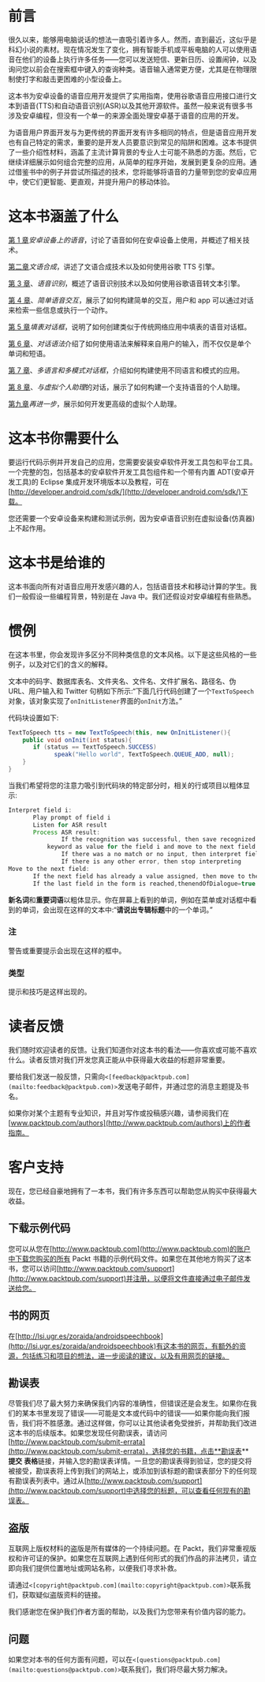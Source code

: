 # 前言

很久以来，能够用电脑说话的想法一直吸引着许多人。然而，直到最近，这似乎是科幻小说的素材。现在情况发生了变化，拥有智能手机或平板电脑的人可以使用语音在他们的设备上执行许多任务——您可以发送短信、更新日历、设置闹钟，以及询问您以前会在搜索框中键入的查询种类。语音输入通常更方便，尤其是在物理限制使打字和敲击更困难的小型设备上。

这本书为安卓设备的语音应用开发提供了实用指南，使用谷歌语音应用接口进行文本到语音(TTS)和自动语音识别(ASR)以及其他开源软件。虽然一般来说有很多书涉及安卓编程，但没有一个单一的来源全面处理安卓基于语音的应用的开发。

为语音用户界面开发与为更传统的界面开发有许多相同的特点，但是语音应用开发也有自己特定的需求，重要的是开发人员要意识到常见的陷阱和困难。这本书提供了一些介绍性材料，涵盖了主流计算背景的专业人士可能不熟悉的方面。然后，它继续详细展示如何组合完整的应用，从简单的程序开始，发展到更复杂的应用。通过借鉴书中的例子并尝试所描述的技术，您将能够将语音的力量带到您的安卓应用中，使它们更智能、更直观，并提升用户的移动体验。

# 这本书涵盖了什么

[第 1 章](01.html "Chapter 1. Speech on Android Devices")*安卓设备上的语音*，讨论了语音如何在安卓设备上使用，并概述了相关技术。

[第二章](02.html "Chapter 2. Text-to-Speech Synthesis")*文语合成*，讲述了文语合成技术以及如何使用谷歌 TTS 引擎。

[第 3 章](03.html "Chapter 3. Speech Recognition")、*语音识别*，概述了语音识别技术以及如何使用谷歌语音转文本引擎。

[第 4 章](04.html "Chapter 4. Simple Voice Interactions")、*简单语音交互*，展示了如何构建简单的交互，用户和 app 可以通过对话来检索一些信息或执行一个动作。

[第 5 章](05.html "Chapter 5. Form-filling Dialogs")*填表对话框*，说明了如何创建类似于传统网络应用中填表的语音对话框。

[第 6 章](06.html "Chapter 6. Grammars for Dialog")、*对话语法*介绍了如何使用语法来解释来自用户的输入，而不仅仅是单个单词和短语。

[第 7 章](07.html "Chapter 7. Multilingual and Multimodal Dialogs")、*多语言和多模式对话框*，介绍如何构建使用不同语言和模式的应用。

[第 8 章](08.html "Chapter 8. Dialogs with Virtual Personal Assistants")、*与虚拟个人助理*的对话，展示了如何构建一个支持语音的个人助理。

[第九章](09.html "Chapter 9. Taking it Further")*再进一步*，展示如何开发更高级的虚拟个人助理。

# 这本书你需要什么

要运行代码示例并开发自己的应用，您需要安装安卓软件开发工具包和平台工具。一个完整的包，包括基本的安卓软件开发工具包组件和一个带有内置 ADT(安卓开发工具)的 Eclipse 集成开发环境版本以及教程，可在[http://developer.android.com/sdk/](http://developer.android.com/sdk/)下载。

您还需要一个安卓设备来构建和测试示例，因为安卓语音识别在虚拟设备(仿真器)上不起作用。

# 这本书是给谁的

这本书面向所有对语音应用开发感兴趣的人，包括语音技术和移动计算的学生。我们一般假设一些编程背景，特别是在 Java 中。我们还假设对安卓编程有些熟悉。

# 惯例

在这本书里，你会发现许多区分不同种类信息的文本风格。以下是这些风格的一些例子，以及对它们的含义的解释。

文本中的码字、数据库表名、文件夹名、文件名、文件扩展名、路径名、伪 URL、用户输入和 Twitter 句柄如下所示:“下面几行代码创建了一个`TextToSpeech`对象，该对象实现了`onInitListener`界面的`onInit`方法。”

代码块设置如下:

```java
TextToSpeech tts = new TextToSpeech(this, new OnInitListener(){ 
    public void onInit(int status){ 
       if (status == TextToSpeech.SUCCESS) 
             speak("Hello world", TextToSpeech.QUEUE_ADD, null); 
    }
}
```

当我们希望将您的注意力吸引到代码块的特定部分时，相关的行或项目以粗体显示:

```java
Interpret field i:
       Play prompt of field i
       Listen for ASR result
       Process ASR result:
               If the recognition was successful, then save recognized
	       keyword as value for the field i and move to the next field
               If there was a no match or no input, then interpret field i
               If there is any other error, then stop interpreting
Move to the next field:
       If the next field has already a value assigned, then move to the next one
       If the last field in the form is reached,thenendOfDialogue=true
```

**新名词**和**重要词语**以粗体显示。你在屏幕上看到的单词，例如在菜单或对话框中看到的单词，会出现在这样的文本中:“**请说出专辑标题**中的一个单词。”

### 注

警告或重要提示会出现在这样的框中。

### 类型

提示和技巧是这样出现的。

# 读者反馈

我们随时欢迎读者的反馈。让我们知道你对这本书的看法——你喜欢或可能不喜欢什么。读者反馈对我们开发您真正能从中获得最大收益的标题非常重要。

要给我们发送一般反馈，只需向`<[feedback@packtpub.com](mailto:feedback@packtpub.com)>`发送电子邮件，并通过您的消息主题提及书名。

如果你对某个主题有专业知识，并且对写作或投稿感兴趣，请参阅我们在[www.packtpub.com/authors](http://www.packtpub.com/authors)上的作者指南。

# 客户支持

现在，您已经自豪地拥有了一本书，我们有许多东西可以帮助您从购买中获得最大收益。

## 下载示例代码

您可以从您在[http://www.packtpub.com](http://www.packtpub.com)的账户中下载您购买的所有 Packt 书籍的示例代码文件。如果您在其他地方购买了这本书，您可以访问[http://www.packtpub.com/support](http://www.packtpub.com/support)并注册，以便将文件直接通过电子邮件发送给您。

## 书的网页

在[http://lsi.ugr.es/zoraida/androidspeechbook](http://lsi.ugr.es/zoraida/androidspeechbook)有这本书的网页，有额外的资源，包括练习和项目的想法，进一步阅读的建议，以及有用网页的链接。

## 勘误表

尽管我们尽了最大努力来确保我们内容的准确性，但错误还是会发生。如果你在我们的某本书里发现了错误——可能是文本或代码中的错误——如果你能向我们报告，我们将不胜感激。通过这样做，你可以让其他读者免受挫折，并帮助我们改进这本书的后续版本。如果您发现任何勘误表，请访问[http://www.packtpub.com/submit-errata](http://www.packtpub.com/submit-errata)，选择您的书籍，点击**勘误表** **提交** **表格**链接，并输入您的勘误表详情。一旦您的勘误表得到验证，您的提交将被接受，勘误表将上传到我们的网站上，或添加到该标题的勘误表部分下的任何现有勘误表列表中。通过从[http://www.packtpub.com/support](http://www.packtpub.com/support)中选择您的标题，可以查看任何现有的勘误表。

## 盗版

互联网上版权材料的盗版是所有媒体的一个持续问题。在 Packt，我们非常重视版权和许可证的保护。如果您在互联网上遇到任何形式的我们作品的非法拷贝，请立即向我们提供位置地址或网站名称，以便我们寻求补救。

请通过`<[copyright@packtpub.com](mailto:copyright@packtpub.com)>`联系我们，获取疑似盗版资料的链接。

我们感谢您在保护我们作者方面的帮助，以及我们为您带来有价值内容的能力。

## 问题

如果您对本书的任何方面有问题，可以在`<[questions@packtpub.com](mailto:questions@packtpub.com)>`联系我们，我们将尽最大努力解决。